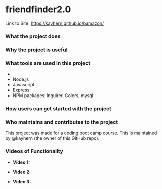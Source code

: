 # friendfinder2.0
Link to Site: https://kayhern.github.io/bamazon/

### What the project does


### Why the project is useful


### What tools are used in this project
* 
* Node.js
* Javascript
* Express
* NPM packages: Inquirer, Colors, mysql

### How users can get started with the project

### Who maintains and contributes to the project
This project was made for a coding boot camp course. This is maintained by @kayhern (the owner of this GitHub repo).

### Videos of Functionality

* **Video 1:**

* **Video 2:**

* **Video 3:**